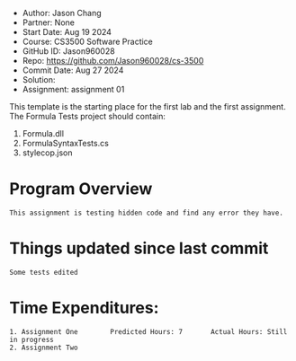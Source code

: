 - Author:	  Jason Chang
- Partner:    None
- Start Date: Aug 19 2024
- Course:     CS3500 Software Practice
- GitHub ID:  Jason960028
- Repo:       https://github.com/Jason960028/cs-3500
- Commit Date: Aug 27 2024
- Solution: 
- Assignment: assignment 01

This template is the starting place for the first
lab and the first assignment.  The Formula Tests project should
contain:

1) Formula.dll
1) FormulaSyntaxTests.cs
1) stylecop.json

# Program Overview
	
	This assignment is testing hidden code and find any error they have. 


# Things updated since last commit

	Some tests edited

# Time Expenditures:
	
	1. Assignment One        Predicted Hours: 7       Actual Hours: Still in progress
	2. Assignment Two
